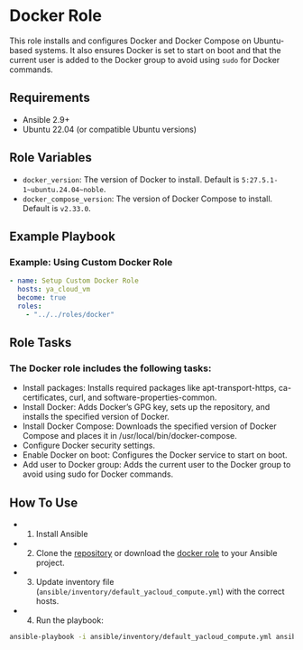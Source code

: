 # Docker Role

This role installs and configures Docker and Docker Compose on Ubuntu-based systems. It also ensures Docker is set to start on boot and that the current user is added to the Docker group to avoid using `sudo` for Docker commands.

## Requirements

- Ansible 2.9+
- Ubuntu 22.04 (or compatible Ubuntu versions)

## Role Variables

- `docker_version`: The version of Docker to install. Default is `5:27.5.1-1~ubuntu.24.04~noble`.
- `docker_compose_version`: The version of Docker Compose to install. Default is `v2.33.0`.

## Example Playbook

### Example: Using Custom Docker Role

```yaml
- name: Setup Custom Docker Role
  hosts: ya_cloud_vm
  become: true
  roles:
    - "../../roles/docker"
```

## Role Tasks

### The Docker role includes the following tasks:

- Install packages: Installs required packages like apt-transport-https, ca-certificates, curl, and software-properties-common.
- Install Docker: Adds Docker’s GPG key, sets up the repository, and installs the specified version of Docker.
- Install Docker Compose: Downloads the specified version of Docker Compose and places it in /usr/local/bin/docker-compose.
- Configure Docker security settings.
- Enable Docker on boot: Configures the Docker service to start on boot.
- Add user to Docker group: Adds the current user to the Docker group to avoid using sudo for Docker commands.

## How To Use

- 1. Install Ansible
- 2. Clone the [repository](https://github.com/creepydanunity/S25-core-course-labs/tree/lab6) or download the [docker role](https://github.com/creepydanunity/S25-core-course-labs/tree/lab6/ansible/roles/docker) to your Ansible project.
- 3. Update inventory file (`ansible/inventory/default_yacloud_compute.yml`) with the correct hosts.
- 4. Run the playbook:
```bash
ansible-playbook -i ansible/inventory/default_yacloud_compute.yml ansible/playbooks/dev/customRole.yml
```
